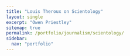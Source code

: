 ```yaml
---
title: "Louis Theroux on Scientology"
layout: single
excerpt: "Owen Priestley"
sitemap: true
permalink: /portfolio/journalism/scientology/
sidebar:
  nav: "portfolio"
---
```

